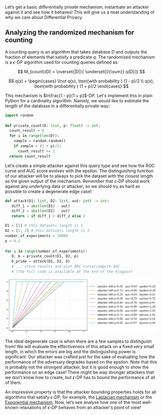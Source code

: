 Let’s get a basic differentially private mechanism, instantiate an attacker against it and see how it behaves! This will give us a neat understanding of why we care about Differential Privacy.

## Analyzing the randomized mechanism for counting

 A counting query is an algorithm that takes database $D$ and outputs the fraction of elements that satisfy a predicate $q$.  The randomized mechanism is a $\epsilon$-DP algorithm used for counting queries defined as:

$$
M_{count}(D) = \overset{|D|}{ \underset{i}{\sum}} q(D[i])
$$

$$
q(x) = \begin{cases} \lnot q(x), \text{with probability } (1 - p)/2 \\  q(x), \text{with probability } (1 + p)/2 \end{cases}
$$

This mechanism is  $ln\frac{1 - p}{1 + p}$-DP. Let's implement this in plain Python for a cardinality algorithm. Namely, we would like to estimate the length of the database in a differentially private way:


```python
import random

def private_count(D: list, p: float) -> int:
  count_result = 0
  for i in range(len(D)):
    sample = random.random()
    if sample < (1 + p)/2:
      count_result += 1
  return count_result
```

Let’s create a simple attacker against this query type and see how the ROC curve and AUC score evolves with the epsilon. The distinguishing function of our attacker will be to always to pick the dataset with the closest length as the given output of the mechanism.  Remember that $\epsilon$-DP should work against any underlying data or attacker, so we should try as hard as possible to create a degenerate edge case! 

```python
def attack(D1: list, D2: list, out: int) -> int:
   diff_1 = abs(len(D1) - out)
   diff_2 = abs(len(D2) - out)
   return 1 if diff_1 < diff_2 else 2
```

```python
D1 = [1] # this datasets length is 1
D2 = [1, 2] # this datasets length is 2
number_of_experiments = 10000
p = 0.2

for i in range(number_of_experiments):
   O, b = private_count(D1, D2, p)
   b_prime = attack(D1, D2, O)
   # ... store results and plot ROC curve/compute AUC ...
   # (the full code is available at the end of the blogpost
```

![roc_auc_attacker.png](https://github.com/tudorcebere/profile/blob/master/files/blog_resources/dp_ht/roc_auc_attacker.png?raw=true)

The ideal degenerate case is when there are a few samples to distinguish from! We will evaluate the effectiveness of this attack on a fixed very small length, in which the errors are big and the distinguishing power is significant. Our attacker was crafted just for the sake of evaluating how the performance of the adversary degrades based on the epsilon. Note that this is probably not the strongest attacker, but it is good enough to show the performance on an edge case! There might be way stronger attackers that we don’t know how to create, but $\epsilon$-DP has to bound the performance of all of them.

An impressive property is that the attacker bounding properties holds for all algorithms that satisfy $\epsilon$-DP, for example, the [Laplacian mechanism](https://www.cis.upenn.edu/~aaroth/Papers/privacybook.pdf) or the [Exponential mechanism](https://www.cis.upenn.edu/~aaroth/Papers/privacybook.pdf). Now, let’s see analyse how one of the most well-known relaxations of $\epsilon$-DP behaves from an attacker's point of view!